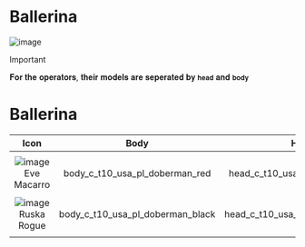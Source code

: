 # Ballerina


![image](https://github.com/user-attachments/assets/bdab4361-5fce-410d-8fb7-416a1b5da1f9)



> [!IMPORTANT]
> 
> 𝐅𝐨𝐫 𝐭𝐡𝐞 𝐨𝐩𝐞𝐫𝐚𝐭𝐨𝐫𝐬, 𝐭𝐡𝐞𝐢𝐫 𝐦𝐨𝐝𝐞𝐥𝐬 𝐚𝐫𝐞 𝐬𝐞𝐩𝐞𝐫𝐚𝐭𝐞𝐝 𝐛𝐲 `𝐡𝐞𝐚𝐝` 𝐚𝐧𝐝 `𝐛𝐨𝐝𝐲`
>

# Ballerina
| Icon | Body | Head | Arms
| :--: | :--: | :--: | :--:
| | | | | 
| ![image](https://github.com/user-attachments/assets/a75605e0-86be-4499-b156-d0e2cfee5a99) <br> Eve Macarro | body_c_t10_usa_pl_doberman_red | head_c_t10_usa_pl_doberman_red | vm_c_t10_usa_pl_doberman_red| 
| | | | | 
![image](https://github.com/user-attachments/assets/802a352c-e994-4339-a9b2-3a53d003a483) <br> Ruska Rogue | body_c_t10_usa_pl_doberman_black | head_c_t10_usa_pl_doberman_black | vm_c_t10_usa_pl_doberman_black | 
| | | | | 


